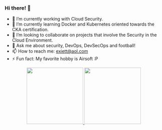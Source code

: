 ### Hi there! 👋

- 🔭 I’m currently working with Cloud Security.
- 🌱 I’m currently learning Docker and Kubernetes oriented towards the CKA certification.
- 👯 I’m looking to collaborate on projects that involve the Security in the Cloud Environment.
- 💬 Ask me about security, DevOps, DevSecOps and football!
- 📫 How to reach me: exiett@aol.com
- ⚡ Fun fact: My favorite hobby is Airsoft :P

<div align="center">
  <a href="https://github.com/exiett">
  <img height="180em" src="https://github-readme-stats.vercel.app/api?username=exiett&show_icons=true&theme=dracula&include_all_commits=true&count_private=true"/>
  <img height="180em" src="https://github-readme-stats.vercel.app/api/top-langs/?username=exiett&layout=compact&langs_count=7&theme=dracula"/>
</div>
